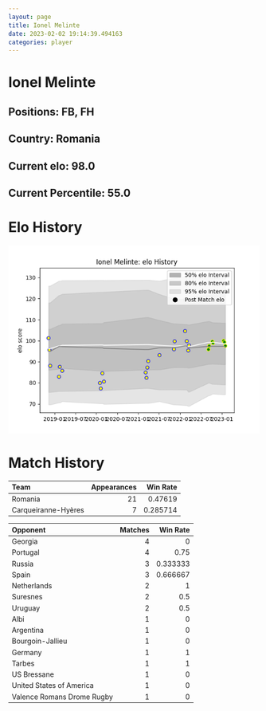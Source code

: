 ```yaml
---  
layout: page  
title: Ionel Melinte  
date: 2023-02-02 19:14:39.494163  
categories: player  
---
```

# Ionel Melinte

## Positions: FB, FH

## Country: Romania

## Current elo: 98.0

## Current Percentile: 55.0

# Elo History


![elo history](history_IonelMelinte.png)
# Match History


| Team                |   Appearances |   Win Rate |
|:--------------------|--------------:|-----------:|
| Romania             |            21 |   0.47619  |
| Carqueiranne-Hyères |             7 |   0.285714 |

| Opponent                   |   Matches |   Win Rate |
|:---------------------------|----------:|-----------:|
| Georgia                    |         4 |   0        |
| Portugal                   |         4 |   0.75     |
| Russia                     |         3 |   0.333333 |
| Spain                      |         3 |   0.666667 |
| Netherlands                |         2 |   1        |
| Suresnes                   |         2 |   0.5      |
| Uruguay                    |         2 |   0.5      |
| Albi                       |         1 |   0        |
| Argentina                  |         1 |   0        |
| Bourgoin-Jallieu           |         1 |   0        |
| Germany                    |         1 |   1        |
| Tarbes                     |         1 |   1        |
| US Bressane                |         1 |   0        |
| United States of America   |         1 |   0        |
| Valence Romans Drome Rugby |         1 |   0        |